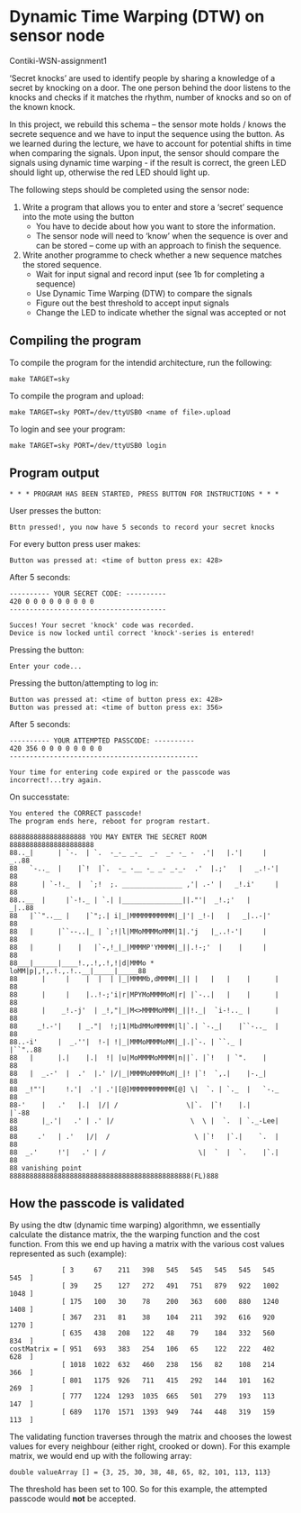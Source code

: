 # Dynamic Time Warping (DTW) on sensor node
Contiki-WSN-assignment1

‘Secret knocks’ are used to identify people by sharing a knowledge of a secret by knocking on a door. The one person behind the door listens to the knocks and checks if it matches the rhythm, number of knocks and so on of the known knock.

In this project, we rebuild this schema – the sensor mote holds / knows the secrete sequence and we have to input the sequence using the button. As we learned during the lecture, we have to account for potential shifts in time when comparing the signals. Upon input, the sensor should compare the signals using dynamic time warping - if the result is correct, the green LED should light up, otherwise the red LED should light up.

The following steps should be completed using the sensor node:
1. Write a program that allows you to enter and store a ‘secret’ sequence into
   the mote using the button
   - You have to decide about how you want to store the information.
   - The sensor node will need to ‘know’ when the sequence is over and can
      be stored – come up with an approach to finish the sequence.
2. Write another programme to check whether a new sequence matches the stored
   sequence.
   - Wait for input signal and record input (see 1b for completing a sequence)
   - Use Dynamic Time Warping (DTW) to compare the signals
   - Figure out the best threshold to accept input signals
   - Change the LED to indicate whether the signal was accepted or not

## Compiling the program
To compile the program for the intendid architecture, run the following:
```
make TARGET=sky 
```
To compile the program and upload:
```
make TARGET=sky PORT=/dev/ttyUSB0 <name of file>.upload
```
To login and see your program:
```
make TARGET=sky PORT=/dev/ttyUSB0 login
```
## Program output
```
* * * PROGRAM HAS BEEN STARTED, PRESS BUTTON FOR INSTRUCTIONS * * *
```
User presses the button:
```
Bttn pressed!, you now have 5 seconds to record your secret knocks
```
For every button press user makes:
```
Button was pressed at: <time of button press ex: 428>
```
After 5 seconds:
```
---------- YOUR SECRET CODE: ----------
420 0 0 0 0 0 0 0 0 0
---------------------------------------

Succes! Your secret 'knock' code was recorded.
Device is now locked until correct 'knock'-series is entered!
```
Pressing the button:
```
Enter your code... 
```
Pressing the button/attempting to log in:
```
Button was pressed at: <time of button press ex: 428>
Button was pressed at: <time of button press ex: 356>
```
After 5 seconds:
```
---------- YOUR ATTEMPTED PASSCODE: ----------
420 356 0 0 0 0 0 0 0 0
-----------------------------------------------

Your time for entering code expired or the passcode was incorrect!...try again.
```
On successtate:
```
You entered the CORRECT passcode!
The program ends here, reboot for program restart.

8888888888888888888 YOU MAY ENTER THE SECRET ROOM 888888888888888888888
88.._|      | `-.  | `.  -_-_ _-_  _-  _- -_ -  .'|   |.'|     |  _..88
88   `-.._  |    |`!  |`.  -_ -__ -_ _- _-_-  .'  |.;'   |   _.!-'|  88
88      | `-!._  |  `;!  ;. _______________ ,'| .-' |   _!.i'     |  88
88..__  |     |`-!._ | `.| |_______________||."'|  _!.;'   |     _|..88
88   |``"..__ |    |`";.| i|_|MMMMMMMMMMM|_|'| _!-|   |   _|..-|'    88
88   |      |``--..|_ | `;!|l|MMoMMMMoMMM|1|.'j   |_..!-'|     |     88
88   |      |    |   |`-,!_|_|MMMMP'YMMMM|_||.!-;'  |    |     |     88
88___|______|____!.,.!,.!,!|d|MMMo * loMM|p|,!,.!.,.!..__|_____|_____88
88      |     |    |  |  | |_|MMMMb,dMMMM|_|| |   |   |    |      |  88
88      |     |    |..!-;'i|r|MPYMoMMMMoM|r| |`-..|   |    |      |  88
88      |    _!.-j'  | _!,"|_|M<>MMMMoMMM|_||!._|  `i-!.._ |      |  88
88     _!.-'|    | _."|  !;|1|MbdMMoMMMMM|l|`.| `-._|    |``-.._  |  88
88..-i'     |  _.''|  !-| !|_|MMMoMMMMoMM|_|.|`-. | ``._ |     |``"..88
88   |      |.|    |.|  !| |u|MoMMMMoMMMM|n||`. |`!   | `".    |     88
88   |  _.-'  |  .'  |.' |/|_|MMMMoMMMMoM|_|! |`!  `,.|    |-._|     88
88  _!"'|     !.'|  .'| .'|[@]MMMMMMMMMMM[@] \|  `. | `._  |   `-._  88
88-'    |   .'   |.|  |/| /                 \|`.  |`!    |.|      |`-88
88      |_.'|   .' | .' |/                   \  \ |  `.  | `._-Lee|  88
88     .'   | .'   |/|  /                     \ |`!   |`.|    `.  |  88
88  _.'     !'|   .' | /                       \|  `  |  `.    |`.|  88
88 vanishing point 888888888888888888888888888888888888888888888(FL)888
```
## How the passcode is validated
By using the dtw (dynamic time warping) algorithmn, we essentially calculate the distance matrix, the the warping function and the cost function. From this we end up having a matrix with the various cost values represented as such (example):
```
             [ 3     67    211   398   545   545   545   545   545   545  ] 
             [ 39    25    127   272   491   751   879   922   1002  1048 ]	 
             [ 175   100   30    78    200   363   600   880   1240  1408 ]	 
             [ 367   231   81    38    104   211   392   616   920   1270 ]	 
             [ 635   438   208   122   48    79    184   332   560   834  ]
costMatrix = [ 951   693   383   254   106   65    122   222   402   628  ]
             [ 1018  1022  632   460   238   156   82    108   214   366  ]
             [ 801   1175  926   711   415   292   144   101   162   269  ]
             [ 777   1224  1293  1035  665   501   279   193   113   147  ]
             [ 689   1170  1571  1393  949   744   448   319   159   113  ]
```
The validating function traverses through the matrix and chooses the lowest values for every neighbour (either right, crooked or down).
For this example matrix, we would end up with the following array:
```
double valueArray [] = {3, 25, 30, 38, 48, 65, 82, 101, 113, 113} 
```
The threshold has been set to 100. So for this example, the attempted passcode would **not** be accepted.
